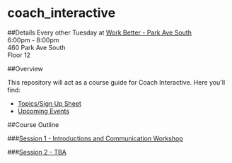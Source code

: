# coach_interactive

##Details
Every other Tuesday at [Work Better - Park Ave South](https://www.google.com/maps/place/Work+Better+-+Park+Ave+South/@40.745181,-73.9854017,17z/data=!3m1!4b1!4m2!3m1!1s0x89c259a7ff7f6b87:0xee805ce25b3cb8aa)<br>
6:00pm - 8:00pm <br>
460 Park Ave South <br>
Floor 12 <br>

##Overview

This repository will act as a course guide for Coach Interactive. 
Here you'll find:

+ [Topics/Sign Up Sheet](https://docs.google.com/a/campinteractive.org/document/d/1peUfyjZzFybivN3OjjstwbhmTqDrRDD2qZ81e6jc0wc/edit?usp=sharing)
+ [Upcoming Events](http://www.weare.ci/events/)

##Course Outline

###[Session 1 - Introductions and Communication Workshop](session-01)

###[Session 2 - TBA ](session-02)


